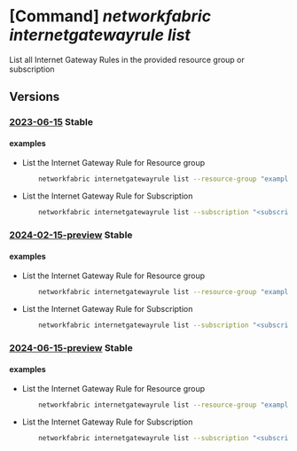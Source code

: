 # [Command] _networkfabric internetgatewayrule list_

List all Internet Gateway Rules in the provided resource group or subscription

## Versions

### [2023-06-15](/Resources/mgmt-plane/L3N1YnNjcmlwdGlvbnMve30vcHJvdmlkZXJzL21pY3Jvc29mdC5tYW5hZ2VkbmV0d29ya2ZhYnJpYy9pbnRlcm5ldGdhdGV3YXlydWxlcw==/2023-06-15.xml) **Stable**

<!-- mgmt-plane /subscriptions/{}/providers/microsoft.managednetworkfabric/internetgatewayrules 2023-06-15 -->
<!-- mgmt-plane /subscriptions/{}/resourcegroups/{}/providers/microsoft.managednetworkfabric/internetgatewayrules 2023-06-15 -->

#### examples

- List the Internet Gateway Rule for Resource group
    ```bash
        networkfabric internetgatewayrule list --resource-group "example-rg"
    ```

- List the Internet Gateway Rule for Subscription
    ```bash
        networkfabric internetgatewayrule list --subscription "<subscriptionId>"
    ```

### [2024-02-15-preview](/Resources/mgmt-plane/L3N1YnNjcmlwdGlvbnMve30vcHJvdmlkZXJzL21pY3Jvc29mdC5tYW5hZ2VkbmV0d29ya2ZhYnJpYy9pbnRlcm5ldGdhdGV3YXlydWxlcw==/2024-02-15-preview.xml) **Stable**

<!-- mgmt-plane /subscriptions/{}/providers/microsoft.managednetworkfabric/internetgatewayrules 2024-02-15-preview -->
<!-- mgmt-plane /subscriptions/{}/resourcegroups/{}/providers/microsoft.managednetworkfabric/internetgatewayrules 2024-02-15-preview -->

#### examples

- List the Internet Gateway Rule for Resource group
    ```bash
        networkfabric internetgatewayrule list --resource-group "example-rg"
    ```

- List the Internet Gateway Rule for Subscription
    ```bash
        networkfabric internetgatewayrule list --subscription "<subscriptionId>"
    ```

### [2024-06-15-preview](/Resources/mgmt-plane/L3N1YnNjcmlwdGlvbnMve30vcHJvdmlkZXJzL21pY3Jvc29mdC5tYW5hZ2VkbmV0d29ya2ZhYnJpYy9pbnRlcm5ldGdhdGV3YXlydWxlcw==/2024-06-15-preview.xml) **Stable**

<!-- mgmt-plane /subscriptions/{}/providers/microsoft.managednetworkfabric/internetgatewayrules 2024-06-15-preview -->
<!-- mgmt-plane /subscriptions/{}/resourcegroups/{}/providers/microsoft.managednetworkfabric/internetgatewayrules 2024-06-15-preview -->

#### examples

- List the Internet Gateway Rule for Resource group
    ```bash
        networkfabric internetgatewayrule list --resource-group "example-rg"
    ```

- List the Internet Gateway Rule for Subscription
    ```bash
        networkfabric internetgatewayrule list --subscription "<subscriptionId>"
    ```
